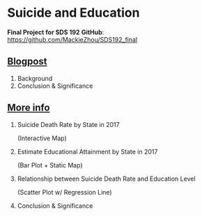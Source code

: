 # Suicide and Education

__Final Project for SDS 192__
__GitHub__: https://github.com/MackieZhou/SDS192_final

## [Blogpost](https://mackiezhou.github.io/SDS192_final/index.html)
  1. Background
  1. Conclusion & Significance

## [More info](https://mackiezhou.github.io/SDS192_final/more_info.html)
  1. Suicide Death Rate by State in 2017 
  
      (Interactive Map)
  1. Estimate Educational Attainment by State in 2017 
  
      (Bar Plot + Static Map)
  1. Relationship between Suicide Death Rate and Education Level 
  
      (Scatter Plot w/ Regression Line)
  1. Conclusion & Significance
